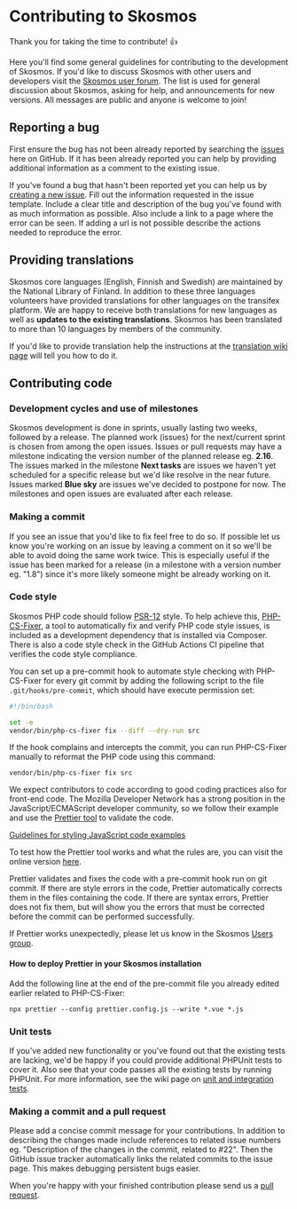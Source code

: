 # Contributing to Skosmos

Thank you for taking the time to contribute! :+1:

Here you'll find some general guidelines for contributing to the development of Skosmos. If you'd like to discuss Skosmos with other users and developers visit the [Skosmos user forum](https://groups.google.com/forum/#!forum/skosmos-users). The list is used for general discussion about Skosmos, asking for help, and announcements for new versions. All messages are public and anyone is welcome to join!

## Reporting a bug

First ensure the bug has not been already reported by searching the [issues](https://github.com/NatLibFi/Skosmos/issues/) here on GitHub. If it has been already reported you can help by providing additional information as a comment to the existing issue.

If you've found a bug that hasn't been reported yet you can help us by [creating a new issue](https://github.com/NatLibFi/Skosmos/issues/new). Fill out the information requested in the issue template. Include a clear title and description of the bug you've found with as much information as possible. Also include a link to a page where the error can be seen. If adding a url is not possible describe the actions needed to reproduce the error.

## Providing translations

Skosmos core languages (English, Finnish and Swedish) are maintained by the National Library of Finland. In addition to these three languages volunteers have provided translations for other languages on the transifex platform. We are happy to receive both translations for new languages as well as **updates to the existing translations**. Skosmos has been translated to more than 10 languages by members of the community.

If you'd like to provide translation help the instructions at the [translation wiki page](https://github.com/NatLibFi/Skosmos/wiki/Translation) will tell you how to do it.

## Contributing code

### Development cycles and use of milestones
Skosmos development is done in sprints, usually lasting two weeks, followed by a release. The planned work (issues) for the next/current sprint is chosen from among the open issues. Issues or pull requests may have a milestone indicating the version number of the planned release eg. **2.16**. The issues marked in the milestone **Next tasks** are issues we haven't yet scheduled for a specific release but we'd like resolve in the near future. Issues marked **Blue sky** are issues we've decided to postpone for now. The milestones and open issues are evaluated after each release.

### Making a commit

If you see an issue that you'd like to fix feel free to do so. If possible let us know you're working on an issue by leaving a comment on it so we'll be able to avoid doing the same work twice. This is especially useful if the issue has been marked for a release (in a milestone with a version number eg. "1.8") since it's more likely someone might be already working on it.

### Code style

Skosmos PHP code should follow [PSR-12](https://www.php-fig.org/psr/psr-12/) style. To help achieve this, [PHP-CS-Fixer](https://github.com/PHP-CS-Fixer/PHP-CS-Fixer), a tool to automatically fix and verify PHP code style issues, is included as a development dependency that is installed via Composer.  There is also a code style check in the GitHub Actions CI pipeline that verifies the code style compliance.

You can set up a pre-commit hook to automate style checking with PHP-CS-Fixer for every git commit by adding the following script to the file `.git/hooks/pre-commit`, which should have execute permission set:

```bash
#!/bin/bash

set -e
vendor/bin/php-cs-fixer fix --diff --dry-run src
```

If the hook complains and intercepts the commit, you can run PHP-CS-Fixer manually to reformat the PHP code using this command:

    vendor/bin/php-cs-fixer fix src

We expect contributors to code according to good coding practices also for front-end code. The Mozilla Developer Network has a strong position in the JavaScript/ECMAScript developer community, so we follow their example and use the [Prettier tool](https://prettier.io/docs/en/index.html) to validate the code.

[Guidelines for styling JavaScript code examples](https://developer.mozilla.org/en-US/docs/MDN/Writing_guidelines/Writing_style_guide/Code_style_guide/JavaScript#general_guidelines_for_javascript_code_examples)

To test how the Prettier tool works and what the rules are, you can visit the online version [here](https://prettier.io/playground/).

Prettier validates and fixes the code with a pre-commit hook run on git commit. If there are style errors in the code, Prettier automatically corrects them in the files containing the code. If there are syntax errors, Prettier does not fix them, but will show you the errors that must be corrected before the commit can be performed successfully.

If Prettier works unexpectedly, please let us know in the Skosmos [Users group](https://groups.google.com/g/skosmos-users).

#### How to deploy Prettier in your Skosmos installation

Add the following line at the end of the pre-commit file you already edited earlier related to PHP-CS-Fixer:
```
npx prettier --config prettier.config.js --write *.vue *.js
```

### Unit tests

If you've added new functionality or you've found out that the existing tests are lacking, we'd be happy if you could provide additional PHPUnit tests to cover it. Also see that your code passes all the existing tests by running PHPUnit. For more information, see the wiki page on [unit and integration tests](https://github.com/NatLibFi/Skosmos/wiki/Unit-and-integration-tests).

### Making a commit and a pull request

Please add a concise commit message for your contributions. In addition to describing the changes made include references to related issue numbers eg. "Description of the changes in the commit, related to #22". Then the GitHub issue tracker automatically links the related commits to the issue page. This makes debugging persistent bugs easier.

When you're happy with your finished contribution please send us a [pull request](https://help.github.com/articles/about-pull-requests/).
